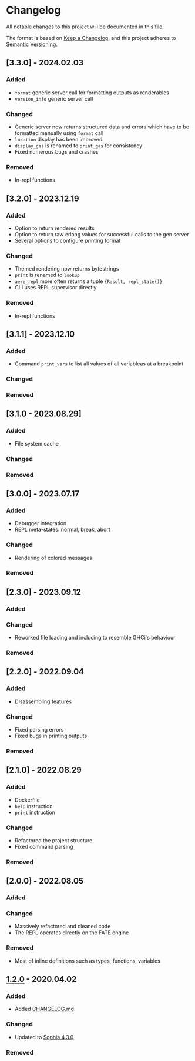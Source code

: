 # Changelog
All notable changes to this project will be documented in this file.

The format is based on [Keep a Changelog](https://keepachangelog.com/en/1.0.0/),
and this project adheres to [Semantic Versioning](https://semver.org/spec/v2.0.0.html).


## [3.3.0] - 2024.02.03

### Added
- `format` generic server call for formatting outputs as renderables
- `version_info` generic server call
### Changed
- Generic server now returns structured data and errors which have to be
  formatted manually using `format` call
- `location` display has been improved
- `display_gas` is renamed to `print_gas` for consistency
- Fixed numerous bugs and crashes
### Removed
- In-repl functions



## [3.2.0] - 2023.12.19

### Added
- Option to return rendered results
- Option to return raw erlang values for successful calls to the gen server
- Several options to configure printing format
### Changed
- Themed rendering now returns bytestrings
- `print` is renamed to `lookup`
- `aere_repl` more often returns a tuple `{Result, repl_state()}`
- CLI uses REPL supervisor directly
### Removed
- In-repl functions


## [3.1.1] - 2023.12.10

### Added
- Command `print_vars` to list all values of all variableas at a breakpoint
### Changed
### Removed

## [3.1.0 - 2023.08.29]

### Added
- File system cache
### Changed
### Removed

## [3.0.0] - 2023.07.17

### Added
- Debugger integration
- REPL meta-states: normal, break, abort
### Changed
- Rendering of colored messages
### Removed

## [2.3.0] - 2023.09.12

### Added
### Changed
- Reworked file loading and including to resemble GHCi's behaviour
### Removed

## [2.2.0] - 2022.09.04

### Added
- Disassembling features
### Changed
- Fixed parsing errors
- Fixed bugs in printing outputs
### Removed

## [2.1.0] - 2022.08.29

### Added
- Dockerfile
- `help` instruction
- `print` instruction
### Changed
- Refactored the project structure
- Fixed command parsing
### Removed

## [2.0.0] - 2022.08.05

### Added
### Changed
- Massively refactored and cleaned code
- The REPL operates directly on the FATE engine
### Removed
- Most of inline definitions such as types, functions, variables


## [1.2.0] - 2020.04.02
### Added
- Added [CHANGELOG.md](CHANGELOG.md)
### Changed
- Updated to [Sophia 4.3.0](https://github.com/aeternity/aesophia/blob/master/CHANGELOG.md#430)
### Removed

[Unreleased]: https://github.com/aeternity/aerepl/compare/v1.2.0...HEAD
[1.2.0]: https://github.com/aeternity/aerepl/releases/tag/v1.2.0

